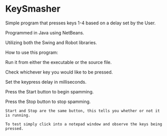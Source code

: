 # KeySmasher
Simple program that presses keys 1-4 based on a delay set by the User.

Programmed in Java using NetBeans.

Utilizing both the Swing and Robot libraries.

How to use this program:

Run it from either the executable or the source file.

Check whichever key you would like to be pressed.

Set the keypress delay in milliseconds.

Press the Start button to begin spamming.

Press the Stop button to stop spamming.

    Start and Stop are the same button, this tells you whether or not it is running.
    
    To test simply click into a notepad window and observe the keys being pressed.
